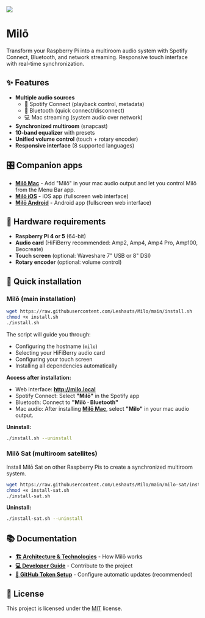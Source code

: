 
<picture>
<img style="pointer-events:none" src="https://leodurand.com/_autres/cover-milo-github@2x.png" />
</picture>

# Milō

Transform your Raspberry Pi into a multiroom audio system with Spotify Connect, Bluetooth, and network streaming. Responsive touch interface with real-time synchronization.

## ✨ Features

- **Multiple audio sources**
  - 🎵 Spotify Connect (playback control, metadata)
  - 📱 Bluetooth (quick connect/disconnect)
  - 💻 Mac streaming (system audio over network)
- **Synchronized multiroom** (snapcast)
- **10-band equalizer** with presets
- **Unified volume control** (touch + rotary encoder)
- **Responsive interface** (8 supported languages)

## 🎛️ Companion apps

- [**Milō Mac**](https://github.com/Leshauts/Milo-Mac) - Add "Milō" in your mac audio output and let you control Milō from the Menu Bar app.
- [**Milō iOS**](https://github.com/Leshauts/Milo-iOS) - iOS app (fullscreen web interface)
- [**Milō Android**](https://github.com/Leshauts/Milo-Android) - Android app (fullscreen web interface)

## 🔧 Hardware requirements

- **Raspberry Pi 4 or 5** (64-bit)
- **Audio card** (HiFiBerry recommended: Amp2, Amp4, Amp4 Pro, Amp100, Beocreate)
- **Touch screen** (optional: Waveshare 7" USB or 8" DSI)
- **Rotary encoder** (optional: volume control)

## 🚀 Quick installation

### Milō (main installation)

```bash
wget https://raw.githubusercontent.com/Leshauts/Milo/main/install.sh
chmod +x install.sh
./install.sh
```

The script will guide you through:
- Configuring the hostname (`milo`)
- Selecting your HiFiBerry audio card
- Configuring your touch screen
- Installing all dependencies automatically

**Access after installation:**
- Web interface: **http://milo.local**
- Spotify Connect: Select **"Milō"** in the Spotify app
- Bluetooth: Connect to **"Milō · Bluetooth"**
- Mac audio: After installing [**Milō Mac**](https://github.com/Leshauts/Milo-Mac), select **"Milo"** in your mac audio output.

**Uninstall:**
```bash
./install.sh --uninstall
```

### Milō Sat (multiroom satellites)

Install Milō Sat on other Raspberry Pis to create a synchronized multiroom system.

```bash
wget https://raw.githubusercontent.com/Leshauts/Milo/main/milo-sat/install-sat.sh
chmod +x install-sat.sh
./install-sat.sh
```

**Uninstall:**
```bash
./install-sat.sh --uninstall
```

## 📚 Documentation

- **[🏗️ Architecture & Technologies](docs/architecture.md)** - How Milō works
- **[💻 Developer Guide](docs/development.md)** - Contribute to the project
- **[🔑 GitHub Token Setup](docs/github-token.md)** - Configure automatic updates (recommended)

## 📝 License

This project is licensed under the [MIT](LICENSE) license.

